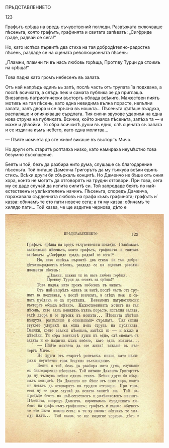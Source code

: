 ﻿ПРѢДСТАВЛЕНИЕТО

123

Графътъ срѣща на вредъ съчувствений погледи. Развѣзката сключваше пѣсеньта, която графътъ, графинята и свитата запѣватъ: „Сигфриде граде, радвай се сега!“

Но, като испѣха първитѣ два стиха на тая добродѣтелно-радостна пѣсень, раздаде се на сцената революционната пѣсень:

„Пламни, пламни ти въ насъ любовь горѣща, Протпву Турци да стоимъ на срѣща!“

Това падна като громъ небесенъ въ залата.

Отъ най напрѣдъ единъ ьь запѣ, послѣ часть отъ трупата 1а подхвана, а послѣ всичката, а слѣдъ пеж и самата публика зе да приглаша. Внезапенъ патриотически въсторгъ облада всѣкиго. Мажествен пиятъ мотивъ на тая пѣсень, като една невидима вълна порасте, непълни залата, залѣ двора и се пръсна въ ношьта... Пѣсеньта цѣпѣше въздуха, распаляше и опияняваше сърдпата. Тия силни звухове ударихѫ на една нова струна на публиката. Всички, който знаяха пѣсеньта, запѣха та — и маже и дѣвойки. Тя сбра всичкитѣ души въ едно, слѣ сцената съ залата и се издигна къмъ небето, като една молитва...

— Пѣйте иомчета да сте живи! викаше въ въсторгъ Мичо.

Но други отъ старитѣ роптаяха низко, като намираха неумѣстно това безумно въсхпщение.

Беятъ и той, безъ да разбира нито дума, слушаше съ благодарение пѣсеньта. Той питаше Даменча Григорътъ да му тълкува всѣки единъ стихъ. Всѣки други би сбъркалъ концитѣ. Но Даменчо не бѣше отъ ония хора, конто не могатъ да отговорятъ на трудни отговори. При това, сега му се даде случай да испита силитѣ си. Той запродаде беятъ по най-естественъ и увлѣкателенъ начинъ. Пѣсеньта, споредъ Даменча, пзражавала сърдечната любовъ на графа къмъ графинята; графътъ и́ казва: обичамъ те сто пати новече сега; а тя му казва: обичамъ те хилядо пати... Той казва, че ще издигне чернова, дѣто е

![original](../images/142.jpg)

